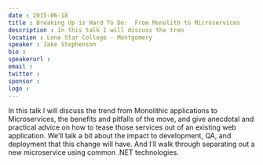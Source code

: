 ```yaml
---
date : 2015-06-18
title : Breaking Up is Hard To Do:  From Monolith to Microservices
description : In this talk I will discuss the tren
location : Lone Star College - Montgomery
speaker : Jake Stephenson
bio : 
speakerurl : 
email : 
twitter : 
sponsor : 
logo : 
---
```

In this talk I will discuss the trend from Monolithic applications to Microservices, the benefits and pitfalls of the move, and give anecdotal and practical advice on how to tease those services out of an existing web application.  We’ll talk a bit about the impact to development, QA, and deployment that this change will have.  And I’ll walk through separating out a new microservice using common .NET technologies.
